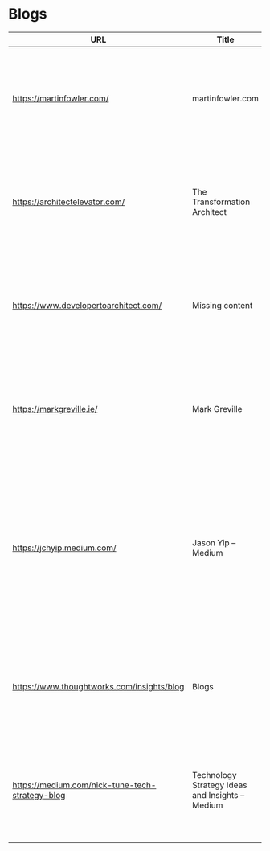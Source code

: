 # Blogs
|                      URL                      |                     Title                     |                                                                                                  Description                                                                                                  |                                                               Image                                                                |
|-----------------------------------------------|-----------------------------------------------|---------------------------------------------------------------------------------------------------------------------------------------------------------------------------------------------------------------|------------------------------------------------------------------------------------------------------------------------------------|
|https://martinfowler.com/                      |martinfowler.com                               |A website on building software effectively                                                                                                                                                                     |<img src="https://martinfowler.com/logo-sq.png" width="200" />                                                                      |
|https://architectelevator.com/                 |The Transformation Architect                   |Missing content                                                                                                                                                                                                |<img src="https://architectelevator.com/assets/img/architectelevator_200.jpg" width="200" />                                        |
|https://www.developertoarchitect.com/          |Missing content                                |Missing content                                                                                                                                                                                                |<img src="Missing content" width="200" />                                                                                           |
|https://markgreville.ie/                       |Mark Greville                                  |Technology, Architecture, Music                                                                                                                                                                                |<img src="https://markgrevilleie.files.wordpress.com/2020/03/cropped-9d0c5427-a32e-48e3-81af-228983255c70.jpeg?w=200" width="200" />|
|https://jchyip.medium.com/                     |Jason Yip – Medium                             |Read writing from Jason Yip on Medium. Senior Agile Coach at Spotify, ex-ThoughtWorks, ex-CruiseControl. Every day, Jason Yip and thousands of other voices read, write, and share important stories on Medium.|<img src="https://miro.medium.com/max/2400/1*KHB2h8mrucKz3utPsZij4w.png" width="200" />                                             |
|https://www.thoughtworks.com/insights/blog     |Blogs                                          |Personal perspectives from Thoughtworkers around the globe                                                                                                                                                     |<img src="/content/dam/thoughtworks/images/photography/meta/insights/in_meta_blogs.jpg" width="200" />                              |
|https://medium.com/nick-tune-tech-strategy-blog|Technology Strategy Ideas and Insights – Medium|Domain-Driven Design, Organisation Design, Continuous Discovery and Delivery, Technical Strategy…                                                                                                              |<img src="https://cdn-images-1.medium.com/max/1200/1*zU4fc_PEnAEkuWkkPzeKDQ.png" width="200" />                                     |
